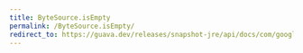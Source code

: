 ```yaml
---
title: ByteSource.isEmpty
permalink: /ByteSource.isEmpty/
redirect_to: https://guava.dev/releases/snapshot-jre/api/docs/com/google/common/io/ByteSource.html#isEmpty--
---
```

